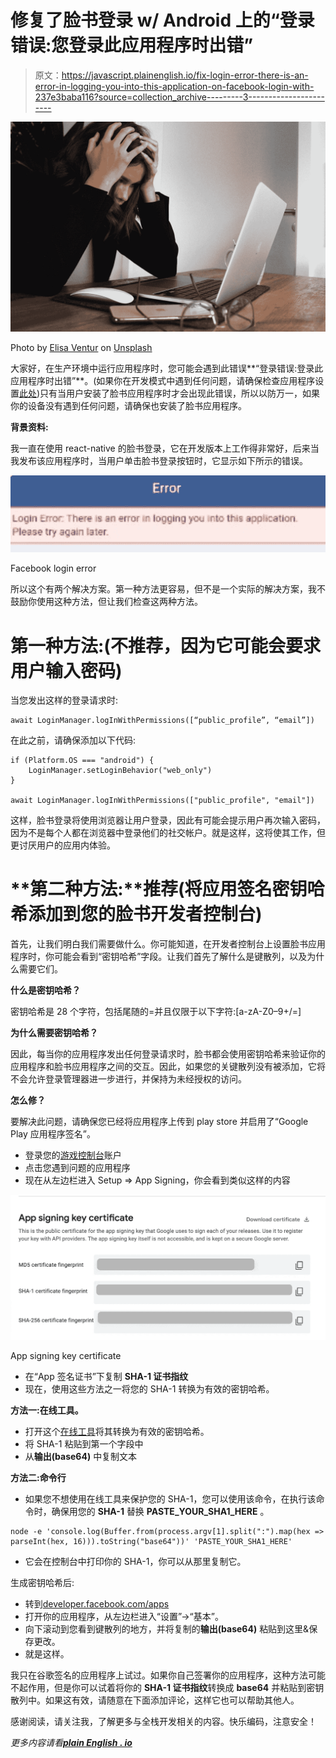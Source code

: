 # 修复了脸书登录 w/ Android 上的“登录错误:您登录此应用程序时出错”

> 原文：<https://javascript.plainenglish.io/fix-login-error-there-is-an-error-in-logging-you-into-this-application-on-facebook-login-with-237e3baba116?source=collection_archive---------3----------------------->

![](img/725cdb8a6bc4cfbff0b35ed55984a340.png)

Photo by [Elisa Ventur](https://unsplash.com/@elisa_ventur?utm_source=medium&utm_medium=referral) on [Unsplash](https://unsplash.com?utm_source=medium&utm_medium=referral)

大家好，在生产环境中运行应用程序时，您可能会遇到此错误**“登录错误:登录此应用程序时出错”**。(如果你在开发模式中遇到任何问题，请确保检查应用程序设置[此处](https://developers.facebook.com/docs/facebook-login/))只有当用户安装了脸书应用程序时才会出现此错误，所以以防万一，如果你的设备没有遇到任何问题，请确保也安装了脸书应用程序。

**背景资料:**

我一直在使用 react-native 的脸书登录，它在开发版本上工作得非常好，后来当我发布该应用程序时，当用户单击脸书登录按钮时，它显示如下所示的错误。

![](img/ae121076ef147a576ae62eb1ed2cf2d1.png)

Facebook login error

所以这个有两个解决方案。第一种方法更容易，但不是一个实际的解决方案，我不鼓励你使用这种方法，但让我们检查这两种方法。

# **第一种方法:(不推荐，因为它可能会要求用户输入密码)**

当您发出这样的登录请求时:

```
await LoginManager.logInWithPermissions([“public_profile”, “email”])
```

在此之前，请确保添加以下代码:

```
if (Platform.OS === "android") {
    LoginManager.setLoginBehavior("web_only")
}

await LoginManager.logInWithPermissions(["public_profile", "email"])
```

这样，脸书登录将使用浏览器让用户登录，因此有可能会提示用户再次输入密码，因为不是每个人都在浏览器中登录他们的社交帐户。就是这样，这将使其工作，但更讨厌用户的应用内体验。

# **第二种方法:**推荐(**将应用签名密钥哈希添加到您的脸书开发者控制台)**

首先，让我们明白我们需要做什么。你可能知道，在开发者控制台上设置脸书应用程序时，你可能会看到“密钥哈希”字段。让我们首先了解什么是键散列，以及为什么需要它们。

**什么是密钥哈希？**

密钥哈希是 28 个字符，包括尾随的=并且仅限于以下字符:[a-zA-Z0–9+/=]

**为什么需要密钥哈希？**

因此，每当你的应用程序发出任何登录请求时，脸书都会使用密钥哈希来验证你的应用程序和脸书应用程序之间的交互。因此，如果您的关键散列没有被添加，它将不会允许登录管理器进一步进行，并保持为未经授权的访问。

**怎么修？**

要解决此问题，请确保您已经将应用程序上传到 play store 并启用了“Google Play 应用程序签名”。

*   登录您的[游戏控制台](https://play.google.com/console/)账户
*   点击您遇到问题的应用程序
*   现在从左边栏进入 Setup => App Signing，你会看到类似这样的内容

![](img/6f9bd9b02f71f2f4a1397ad1fddbbb6c.png)

App signing key certificate

*   在“App 签名证书”下复制 **SHA-1 证书指纹**
*   现在，使用这些方法之一将您的 SHA-1 转换为有效的密钥哈希。

**方法一:在线工具。**

*   打开这个[在线工具](http://tomeko.net/online_tools/hex_to_base64.php)将其转换为有效的密钥哈希。
*   将 SHA-1 粘贴到第一个字段中
*   从**输出(base64)** 中复制文本

**方法二:命令行**

*   如果您不想使用在线工具来保护您的 SHA-1，您可以使用该命令，在执行该命令时，确保用您的 **SHA-1** 替换 **PASTE_YOUR_SHA1_HERE** 。

```
node -e 'console.log(Buffer.from(process.argv[1].split(":").map(hex => parseInt(hex, 16))).toString("base64"))' 'PASTE_YOUR_SHA1_HERE'
```

*   它会在控制台中打印你的 SHA-1，你可以从那里复制它。

生成密钥哈希后:

*   转到[developer.facebook.com/apps](https://developers.facebook.com/apps/)
*   打开你的应用程序，从左边栏进入“设置”->“基本”。
*   向下滚动到您看到键散列的地方，并将复制的**输出(base64)** 粘贴到这里&保存更改。
*   就是这样。

我只在谷歌签名的应用程序上试过。如果你自己签署你的应用程序，这种方法可能不起作用，但是你可以试着将你的 **SHA-1 证书指纹**转换成 **base64** 并粘贴到密钥散列中。如果这有效，请随意在下面添加评论，这样它也可以帮助其他人。

感谢阅读，请关注我，了解更多与全栈开发相关的内容。快乐编码，注意安全！

*更多内容请看*[***plain English . io***](http://plainenglish.io/)